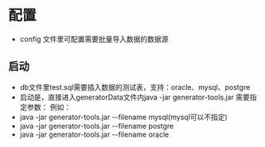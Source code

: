 
# 配置

 - config 文件里可配置需要批量导入数据的数据源
## 启动
- db文件里test.sql需要插入数据的测试表，支持：oracle、mysql、postgre
- 启动是，直接进入generatorData文件内java -jar generator-tools.jar 需要指定参数：
例如：
- java -jar generator-tools.jar --filename mysql(mysql可以不指定)
- java -jar generator-tools.jar --filename postgre
- java -jar generator-tools.jar --filename oracle

